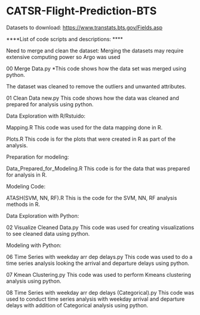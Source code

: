 # CATSR-Flight-Prediction-BTS

Datasets to download:
https://www.transtats.bts.gov/Fields.asp

****List of code scripts and descriptions: ****

Need to merge and clean the dataset:
Merging the datasets may require extensive computing power so Argo was used

00 Merge Data.py *This code shows how the data set was merged using python.

The dataset was cleaned to remove the outliers and unwanted attributes.

01 Clean Data new.py
This code shows how the data was cleaned and prepared for analysis using python.

Data Exploration with R/Rstuido:

Mapping.R
This code was used for the data mapping done in R.

Plots.R
This code is for the plots that were created in R as part of the analysis.

Preparation for modeling:

Data_Prepared_for_Modeling.R
This code is for the data that was prepared for analysis in R.

Modeling Code:

ATASH(SVM, NN, RF).R
This is the code for the SVM, NN, RF analysis methods in R.

Data Exploration with Python:

02 Visualize Cleaned Data.py
This code was used for creating visualizations to see cleaned data using python.

Modeling with Python:

06 Time Series with weekday arr dep delays.py
This code was used to do a time series analysis looking the arrival and departure delays using python.

07 Kmean Clustering.py
This code was used to perform Kmeans clustering analysis using python.

08 Time Series with weekday arr dep delays (Categorical).py
This code was used to conduct time series analysis with weekday arrival and departure delays with addition of Categorical analysis using python.

